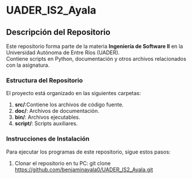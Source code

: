 # UADER_IS2_Ayala

## Descripción del Repositorio  
Este repositorio forma parte de la materia **Ingeniería de Software II** en la Universidad Autónoma de Entre Ríos (UADER).  
Contiene scripts en Python, documentación y otros archivos relacionados con la asignatura.

### Estructura del Repositorio  
El proyecto está organizado en las siguientes carpetas:

1. **src/**:Contiene los archivos de código fuente.
2. **doc/**: Archivos de documentación.
3. **bin/**: Archivos ejecutables.
4. **script/**: Scripts auxiliares.

### Instrucciones de Instalación  
Para ejecutar los programas de este repositorio, sigue estos pasos:

1. Clonar el repositorio en tu PC:
   git clone https://github.com/benjaminayala0/UADER_IS2_Ayala.git
